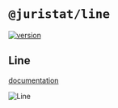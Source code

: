 # `@juristat/line`

[![version](https://img.shields.io/npm/v/@juristat/line.svg?style=flat-square)](https://www.npmjs.com/package/@juristat/line)

## Line

[documentation](http://nivo.rocks/#/line)

![Line](./doc/line.png)
